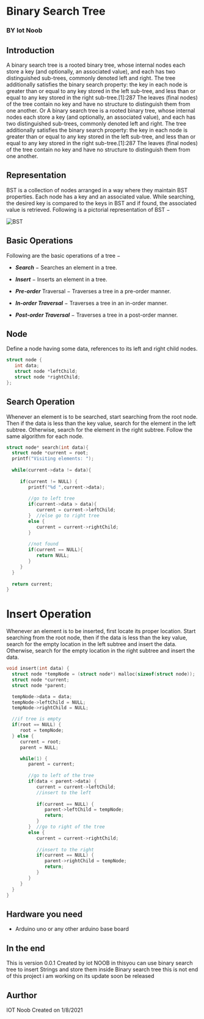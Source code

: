 # Binary Search Tree 
### BY Iot Noob
## Introduction
A binary search tree is a rooted binary tree, whose internal nodes each store a key (and optionally, an associated value), and each has two distinguished sub-trees, commonly denoted left and right. The tree additionally satisfies the binary search property: the key in each node is greater than or equal to any key stored in the left sub-tree, and less than or equal to any key stored in the right sub-tree.[1]:287 The leaves (final nodes) of the tree contain no key and have no structure to distinguish them from one another.
Or 
A binary search tree is a rooted binary tree, whose internal nodes each store a key (and optionally, an associated value), and each has two distinguished sub-trees, commonly denoted left and right. The tree additionally satisfies the binary search property: the key in each node is greater than or equal to any key stored in the left sub-tree, and less than or equal to any key stored in the right sub-tree.[1]:287 The leaves (final nodes) of the tree contain no key and have no structure to distinguish them from one another.
## Representation
BST is a collection of nodes arranged in a way where they maintain BST properties. Each node has a key and an associated value. While searching, the desired key is compared to the keys in BST and if found, the associated value is retrieved.
Following is a pictorial representation of BST −
 
 ![BST](https://www.tutorialspoint.com/data_structures_algorithms/images/binary_search_tree.jpg)
## Basic Operations
Following are the basic operations of a tree −

* ***Search*** − Searches an element in a tree.

* ***Insert*** − Inserts an element in a tree.

* ***Pre-order*** Traversal − Traverses a tree in a pre-order manner.

* ***In-order Traversal*** − Traverses a tree in an in-order manner.

* ***Post-order Traversal*** − Traverses a tree in a post-order manner.
## Node
Define a node having some data, references to its left and right child nodes.
```c++
struct node {
   int data;   
   struct node *leftChild;
   struct node *rightChild;
};
 ```
## Search Operation
Whenever an element is to be searched, start searching from the root node. Then if the data is less than the key value, search for the element in the left subtree. Otherwise, search for the element in the right subtree. Follow the same algorithm for each node.
 ```c++
struct node* search(int data){
   struct node *current = root;
   printf("Visiting elements: ");
	
   while(current->data != data){
	
      if(current != NULL) {
         printf("%d ",current->data);
			
         //go to left tree
         if(current->data > data){
            current = current->leftChild;
         }  //else go to right tree
         else {                
            current = current->rightChild;
         }
			
         //not found
         if(current == NULL){
            return NULL;
         }
      }			
   }
   
   return current;
}
 ```
# Insert Operation
Whenever an element is to be inserted, first locate its proper location. Start searching from the root node, then if the data is less than the key value, search for the empty location in the left subtree and insert the data. Otherwise, search for the empty location in the right subtree and insert the data.
 ```c++
 void insert(int data) {
   struct node *tempNode = (struct node*) malloc(sizeof(struct node));
   struct node *current;
   struct node *parent;

   tempNode->data = data;
   tempNode->leftChild = NULL;
   tempNode->rightChild = NULL;

   //if tree is empty
   if(root == NULL) {
      root = tempNode;
   } else {
      current = root;
      parent = NULL;

      while(1) {                
         parent = current;
			
         //go to left of the tree
         if(data < parent->data) {
            current = current->leftChild;                
            //insert to the left
				
            if(current == NULL) {
               parent->leftChild = tempNode;
               return;
            }
         }  //go to right of the tree
         else {
            current = current->rightChild;
            
            //insert to the right
            if(current == NULL) {
               parent->rightChild = tempNode;
               return;
            }
         }
      }            
   }
}        
  ```
## Hardware you need
- Arduino uno or any other arduino base board
 




## In the end
This is version 0.0.1 Created by iot NOOB in thisyou can use binary search tree to insert Strings and store them inside Binary search tree this is not end of this project i am working on its update soon be released 


## Aurthor 
IOT Noob
Created on 1/8/2021 



